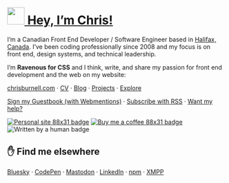 # [<img src="https://chrisburnell.com/images/raven.svg" width="40" aria-hidden="true"> Hey, I’m Chris!](https://chrisburnell.com/)

I’m a Canadian Front End Developer / Software Engineer based in [Halifax, Canada](https://en.wikipedia.org/wiki/Halifax,_Nova_Scotia). I’ve been coding professionally since 2008 and my focus is on front end, design systems, and technical leadership. 

I’m **Ravenous for CSS** and I think, write, and share my passion for front end development and the web on my website:

<a href="https://chrisburnell.com/" rel="me">chrisburnell.com</a> · [CV](https://chrisburnell.com/cv/) · [Blog](https://chrisburnell.com/posts/) · [Projects](https://chrisburnell.com/projects/) · [Explore](https://chrisburnell.com/explore/)

[Sign my Guestbook (with Webmentions)](https://chrisburnell.com/guestbook/) · [Subscribe with RSS](https://chrisburnell.com/feed.xml) · [Want my help?](https://chrisburnell.com/help/)

[![Personal site 88x31 badge](https://chrisburnell.com/images/animated/88x31.gif)](https://chrisburnell.com/) 
[![Buy me a coffee 88x31 badge](https://chrisburnell.com/images/buy-me-a-coffee.gif)](https://www.buymeacoffee.com/chrisburnell) ![Written by a human badge](https://chrisburnell.com/images/written-by-a-human.gif)

## ✋ Find me elsewhere

<a href="https://bsky.app/profile/chrisburnell.com" rel="me">Bluesky</a> · <a href="https://codepen.io/chrisburnell" rel="me">CodePen</a> · <a href="https://fediverse.repc.co/@chrisburnell" rel="me">Mastodon</a> · <a href="https://www.linkedin.com/in/chrisburnell" rel="me">LinkedIn</a> · <a href="https://www.npmjs.com/~chrisburnell" rel="me">npm</a> · <a href="xmpp:chrisburnell@xmpp.earth" rel="me">XMPP</a>
